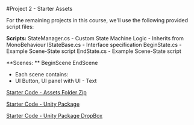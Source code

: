 #Project 2 - Starter Assets

For the remaining projects in this course, we'll use the following provided script files:

**Scripts:**
StateManager.cs - Custom State Machine Logic - Inherits from MonoBehaviour
IStateBase.cs - Interface specification
BeginState.cs - Example Scene-State script
EndState.cs - Example Scene-State script

**Scenes: **
BeginScene
EndScene
 - Each scene contains:
- UI Button, UI panel with UI - Text

[Starter Code - Assets Folder Zip](https://utdallas.box.com/v/project2-starterAssets)

[Starter Code - Unity Package](https://utdallas.box.com/v/StarterCode-UnityPackage)

[Starter Code - Unity Package DropBox](https://www.dropbox.com/s/rlngem3jyrhz0br/SimpleDialogPrefab.unitypackage?dl=0)